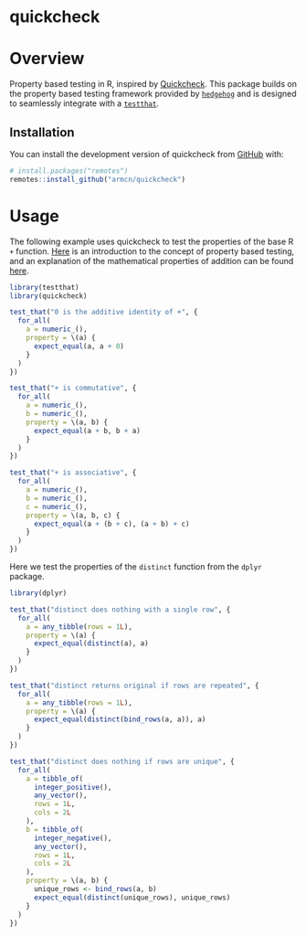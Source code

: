 
<!-- README.md is generated from README.Rmd. Please edit that file -->

# quickcheck

<!-- badges: start -->
<!-- badges: end -->

# Overview

Property based testing in R, inspired by
[Quickcheck](https://en.wikipedia.org/wiki/QuickCheck). This package
builds on the property based testing framework provided by
[`hedgehog`](https://github.com/hedgehogqa/r-hedgehog) and is designed
to seamlessly integrate with a [`testthat`](https://testthat.r-lib.org).

## Installation

You can install the development version of quickcheck from
[GitHub](https://github.com/) with:

``` r
# install.packages("remotes")
remotes::install_github("armcn/quickcheck")
```

# Usage

The following example uses quickcheck to test the properties of the base
R `+` function.
[Here](https://fsharpforfunandprofit.com/posts/property-based-testing/)
is an introduction to the concept of property based testing, and an
explanation of the mathematical properties of addition can be found
[here](https://www.khanacademy.org/math/cc-sixth-grade-math/cc-6th-factors-and-multiples/properties-of-numbers/a/properties-of-addition).

``` r
library(testthat)
library(quickcheck)

test_that("0 is the additive identity of +", {
  for_all(
    a = numeric_(),
    property = \(a) {
      expect_equal(a, a + 0)
    }
  )          
})

test_that("+ is commutative", {
  for_all(
    a = numeric_(),
    b = numeric_(),
    property = \(a, b) {
      expect_equal(a + b, b + a)
    }
  )          
})

test_that("+ is associative", {
  for_all(
    a = numeric_(),
    b = numeric_(),
    c = numeric_(),
    property = \(a, b, c) {
      expect_equal(a + (b + c), (a + b) + c)
    }
  )          
})
```

Here we test the properties of the `distinct` function from the `dplyr`
package.

``` r
library(dplyr)

test_that("distinct does nothing with a single row", {
  for_all(
    a = any_tibble(rows = 1L),
    property = \(a) {
      expect_equal(distinct(a), a)
    }
  )
})

test_that("distinct returns original if rows are repeated", {
  for_all(
    a = any_tibble(rows = 1L),
    property = \(a) {
      expect_equal(distinct(bind_rows(a, a)), a)
    }
  )
})

test_that("distinct does nothing if rows are unique", {
  for_all(
    a = tibble_of(
      integer_positive(), 
      any_vector(),
      rows = 1L, 
      cols = 2L
    ),
    b = tibble_of(
      integer_negative(), 
      any_vector(),
      rows = 1L, 
      cols = 2L
    ),
    property = \(a, b) {
      unique_rows <- bind_rows(a, b)
      expect_equal(distinct(unique_rows), unique_rows)
    }
  )
})
```
